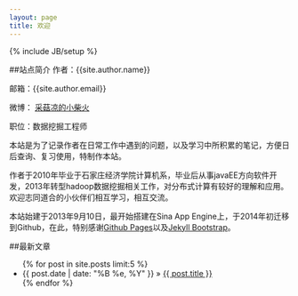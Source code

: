 ```yaml
---
layout: page
title: 欢迎
---
```

{% include JB/setup %}

##站点简介
作者：{{site.author.name}}

邮箱：{{site.author.email}}

微博：
<a href="http://weibo.com/3697279945/profile?rightmod=1&wvr=5&mod=personinfo" title="采菇凉的小柴火" target="_blank">采菇凉的小柴火</a>

职位：数据挖掘工程师

本站是为了记录作者在日常工作中遇到的问题，以及学习中所积累的笔记，方便日后查询、复习使用，特制作本站。

作者于2010年毕业于石家庄经济学院计算机系，毕业后从事javaEE方向软件开发，2013年转型hadoop数据挖掘相关工作，对分布式计算有较好的理解和应用。欢迎志同道合的小伙伴们相互学习，相互交流。

本站始建于2013年9月10日，最开始搭建在Sina App Engine上，于2014年初迁移到Github，在此，特别感谢<a href="https://pages.github.com/" title="Github Pages" target="_blank">Github Pages</a>以及<a href="http://jekyllbootstrap.com/" title="Jekyll Bootstrap" target="_blank">Jekyll Bootstrap</a>。

##最新文章

<ul>
{% for post in site.posts limit:5 %}
<li><span>{{ post.date | date: "%B %e, %Y" }}</span> &raquo; <a href="{{ BASE_PATH }}{{ post.url }}">{{ post.title }}</a></li>
{% endfor %}
</ul>
